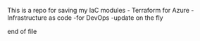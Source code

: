 This is a repo for saving my IaC modules - Terraform for Azure
-Infrastructure as code
-for DevOps
-update on the fly

end of file
